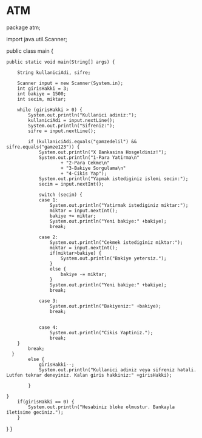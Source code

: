 # ATM

package atm;

import java.util.Scanner;

public class main {

	public static void main(String[] args) {
		
		String kullaniciAdi, sifre; 
		
		Scanner input = new Scanner(System.in);
		int girisHakki = 3;
		int bakiye = 1500;
		int secim, miktar;
		
		while (girisHakki > 0) {
			System.out.println("Kullanici adiniz:");
			kullaniciAdi = input.nextLine();
			System.out.println("Sifreniz:");
			sifre = input.nextLine();
			
			if (kullaniciAdi.equals("gamzedelil") && sifre.equals("gamze123")) {
				System.out.println("X Bankasina Hosgeldiniz!");
				System.out.println("1-Para Yatirma\n"
						+ "2-Para Cekme\n"
						+ "3-Bakiye Sorgulama\n"
						+ "4-Cikis Yap");
				System.out.println("Yapmak istediginiz islemi secin:");
				secim = input.nextInt();
					
				switch (secim) {
				case 1: 
					System.out.println("Yatirmak istediginiz miktar:");
					miktar = input.nextInt();
					bakiye += miktar;
					System.out.println("Yeni bakiye:" +bakiye);
					break;
					
				case 2: 
					System.out.println("Cekmek istediginiz miktar:");
					miktar = input.nextInt();
					if(miktar>bakiye) {
						System.out.println("Bakiye yetersiz.");
					}
					else {
						bakiye -= miktar;
					}
					System.out.println("Yeni bakiye:" +bakiye);
					break;
					
				case 3: 
					System.out.println("Bakiyeniz:" +bakiye);
					break;
				
					
				case 4: 
					System.out.println("Cikis Yaptiniz.");
					break;		
		}	
			break;	
	  }
			else { 
				girisHakki--;
				System.out.println("Kullanici adiniz veya sifreniz hatali. Lutfen tekrar deneyiniz. Kalan giris hakkiniz:" +girisHakki);
			
			}
			
    }
		if(girisHakki == 0) { 
			System.out.println("Hesabiniz bloke olmustur. Bankayla iletisime geciniz.");
		}
  }	
}
